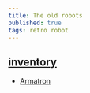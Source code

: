```yaml
---
title: The old robots
published: true
tags: retro robot
---
```

## [inventory](http://www.theoldrobots.com/index2.html)
- [Armatron](http://www.theoldrobots.com/armatron1.html)
